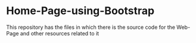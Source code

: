 # Home-Page-using-Bootstrap
This repository has the files in which there is the source code for the Web-Page and other resources related to it
